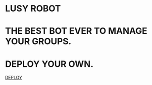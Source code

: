# LUSY ROBOT 
# THE BEST BOT EVER TO MANAGE YOUR GROUPS.
# DEPLOY YOUR OWN.
 [DEPLOY](https://dashboard.heroku.com/new?button-url=https://github.com/TEAM-PIKA/Lusy)
